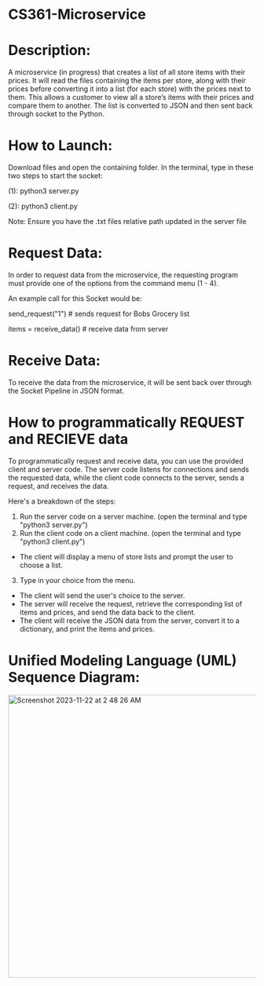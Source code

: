 # CS361-Microservice

# Description:

A microservice (in progress) that creates a list of all store items with their prices. It will read the files containing the items per store, along with their prices before converting it into a list (for each store) with the prices next to them. This allows a customer to view all a store’s items with their prices and compare them to another. The list is converted to JSON and then sent back through socket to the Python.   



# How to Launch:

Download files and open the containing folder. In the terminal, type in these two steps to start the socket:

(1): python3 server.py

(2): python3 client.py

Note: Ensure you have the .txt files relative path updated in the server file


# Request Data:
In order to request data from the microservice, the requesting program must provide one of the options from the command menu (1 - 4). 


An example call for this Socket would be:

send_request("1")     # sends request for Bobs Grocery list

items = receive_data()     # receive data from server


# Receive Data:
To receive the data from the microservice, it will be sent back over through the Socket Pipeline in JSON format. 


# How to programmatically REQUEST and RECIEVE data
To programmatically request and receive data, you can use the provided client and server code. The server code listens for connections and sends the requested data, while the client code connects to the server, sends a request, and receives the data.

Here's a breakdown of the steps:

1) Run the server code on a server machine. (open the terminal and type "python3 server.py")
2) Run the client code on a client machine. (open the terminal and type "python3 client.py")
- The client will display a menu of store lists and prompt the user to choose a list.
3) Type in your choice from the menu.
- The client will send the user's choice to the server.
- The server will receive the request, retrieve the corresponding list of items and prices, and send the data back to the client.
- The client will receive the JSON data from the server, convert it to a dictionary, and print the items and prices.



# Unified Modeling Language (UML) Sequence Diagram:


<img width="576" alt="Screenshot 2023-11-22 at 2 48 26 AM" src="https://github.com/m-uh/CS361-Microservice/assets/126530073/834050de-f5e5-4f9a-8db0-ac1f1ac79581">


